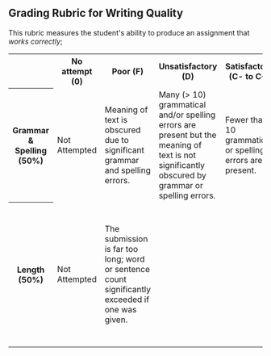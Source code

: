 ## Grading Rubric for Writing Quality ##

This rubric measures the student's ability to produce an assignment that *works correctly*; 

<table>
  <tr>
  <th></th>	  
  <th>No attempt (0)</th>
    <th>Poor (F)</th>
    <th>Unsatisfactory (D)</th>
    <th>Satisfactory (C- to C+)</th>
    <th>Good (B- to B+)</th>  
    <th>Excellent (A- to A+)</th>
  </tr>
  <tr>
    <th>Grammar & Spelling (50%)</th>
	<td>Not Attempted</td>
	<td>Meaning of text is obscured due to significant grammar and spelling errors.</td>
	<td>Many (> 10) grammatical and/or spelling errors are present but the meaning of text is not significantly obscured by grammar or spelling errors.</td>
	<td>Fewer than 10 grammatical or spelling errors are present.</td>
	<td>Fewer than 5 grammatical or spelling errors are present.</td>
	<td>Fewer than 1-2 grammatical or spelling errors are present.</td>
  </tr>
  <tr>
    <th>Length (50%)</th>
	<td>Not Attempted</td>
	<td>The submission is far too long; word or sentence count significantly exceeded if one was given.</td>
	<td></td>
	<td></td>
	<td>The submisison is not too long; if there was a word or sentence count given, then it was not exceeded by any significant margin.</td>
	<td>The submission is concise and to the point; the word or sentence count was respected.</td>
  </tr>
</table>

